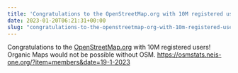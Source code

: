 ```yaml
---
title: 'Congratulations to the OpenStreetMap.org with 10M registered users'
date: 2023-01-20T06:21:31+00:00
slug: "congratulations-to-the-openstreetmap-org-with-10m-registered-users"
---
```


Congratulations to the [OpenStreetMap.org](http://OpenStreetMap.org/) with 10M registered users! Organic Maps would not be possible without OSM. <https://osmstats.neis-one.org/?item=members&date=19-1-2023>
